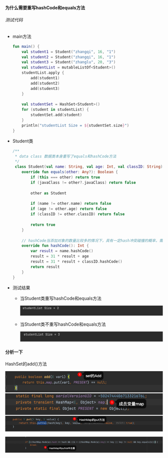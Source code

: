#### 为什么需要重写hashCode和equals方法

###### 测试代码

- main方法

  ```kotlin
  fun main() {
      val student1 = Student("zhangqi", 16, "1")
      val student2 = Student("zhangqi", 16, "1")
      val student3 = Student("zhanglu", 20, "3")
      val studentList = mutableListOf<Student>()
      studentList.apply {
          add(student1)
          add(student2)
          add(student3)
      }
  
      val studentSet = HashSet<Student>()
      for (student in studentList) {
          studentSet.add(student)
      }
      println("studentList Size = ${studentSet.size}")
  }
  ```

- Student类

  ```kotlin
  /**
   * data class 数据类本身重写了equals和hashCode方法
   */
   class Student(val name: String, val age: Int, val classID: String) {
      override fun equals(other: Any?): Boolean {
          if (this === other) return true
          if (javaClass != other?.javaClass) return false
  
          other as Student
  
          if (name != other.name) return false
          if (age != other.age) return false
          if (classID != other.classID) return false
  
          return true
      }
  
      // hashCode当添加对象的数量比较多的情况下，具有一定hash冲突碰撞的概率，需要重写equals方法进行补充；
      override fun hashCode(): Int {
          var result = name.hashCode()
          result = 31 * result + age
          result = 31 * result + classID.hashCode()
          return result
      }
  }
  ```

- 测试结果

  - 当Student类重写hashCode和equals方法

    <img src="https://raw.githubusercontent.com/dashingqi/DQPicBeg/main/image-20230130075127742.png" alt="image-20230130075127742" style="zoom:150%;" />

  - 当Student类不重写hashCode和equals方法

    <img src="https://raw.githubusercontent.com/dashingqi/DQPicBeg/main/image-20230130075332511.png" alt="image-20230130075332511" style="zoom:150%;" />

#### 分析一下

HashSet的add()方法

<img src="https://raw.githubusercontent.com/dashingqi/DQPicBeg/main/image-20230130075650856.png" alt="image-20230130075650856" style="zoom:150%;" />

<img src="https://raw.githubusercontent.com/dashingqi/DQPicBeg/main/image-20230130075848425.png" alt="image-20230130075848425" style="zoom: 200%;" />

<img src="https://raw.githubusercontent.com/dashingqi/DQPicBeg/main/image-20230130080015660.png" alt="image-20230130080015660" style="zoom:200%;" />

![image-20230130080411446](https://raw.githubusercontent.com/dashingqi/DQPicBeg/main/image-20230130080411446.png)